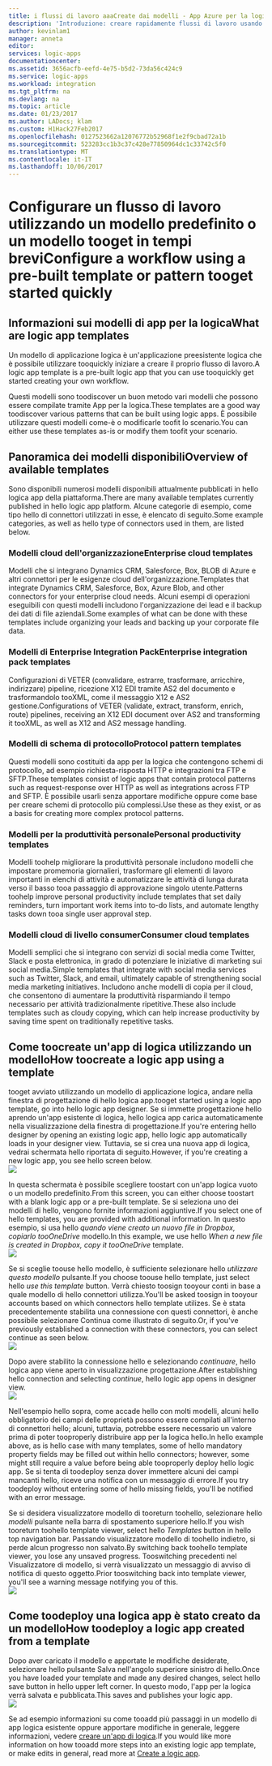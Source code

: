 ```yaml
---
title: i flussi di lavoro aaaCreate dai modelli - App Azure per la logica | Documenti Microsoft
description: 'Introduzione: creare rapidamente flussi di lavoro usando le app di Azure logica App modelli tooconnect e integrare i dati.'
author: kevinlam1
manager: anneta
editor: 
services: logic-apps
documentationcenter: 
ms.assetid: 3656acfb-eefd-4e75-b5d2-73da56c424c9
ms.service: logic-apps
ms.workload: integration
ms.tgt_pltfrm: na
ms.devlang: na
ms.topic: article
ms.date: 01/23/2017
ms.author: LADocs; klam
ms.custom: H1Hack27Feb2017
ms.openlocfilehash: 0127523662a12076772b52968f1e2f9cbad72a1b
ms.sourcegitcommit: 523283cc1b3c37c428e77850964dc1c33742c5f0
ms.translationtype: MT
ms.contentlocale: it-IT
ms.lasthandoff: 10/06/2017
---
```

# <a name="configure-a-workflow-using-a-pre-built-template-or-pattern-tooget-started-quickly"></a><span data-ttu-id="3660e-103">Configurare un flusso di lavoro utilizzando un modello predefinito o un modello tooget in tempi brevi</span><span class="sxs-lookup"><span data-stu-id="3660e-103">Configure a workflow using a pre-built template or pattern tooget started quickly</span></span>

## <a name="what-are-logic-app-templates"></a><span data-ttu-id="3660e-104">Informazioni sui modelli di app per la logica</span><span class="sxs-lookup"><span data-stu-id="3660e-104">What are logic app templates</span></span>
<span data-ttu-id="3660e-105">Un modello di applicazione logica è un'applicazione preesistente logica che è possibile utilizzare tooquickly iniziare a creare il proprio flusso di lavoro.</span><span class="sxs-lookup"><span data-stu-id="3660e-105">A logic app template is a pre-built logic app that you can use tooquickly get started creating your own workflow.</span></span> 

<span data-ttu-id="3660e-106">Questi modelli sono toodiscover un buon metodo vari modelli che possono essere compilate tramite App per la logica.</span><span class="sxs-lookup"><span data-stu-id="3660e-106">These templates are a good way toodiscover various patterns that can be built using logic apps.</span></span> <span data-ttu-id="3660e-107">È possibile utilizzare questi modelli come-è o modificarle toofit lo scenario.</span><span class="sxs-lookup"><span data-stu-id="3660e-107">You can either use these templates as-is or modify them toofit your scenario.</span></span>

## <a name="overview-of-available-templates"></a><span data-ttu-id="3660e-108">Panoramica dei modelli disponibili</span><span class="sxs-lookup"><span data-stu-id="3660e-108">Overview of available templates</span></span>
<span data-ttu-id="3660e-109">Sono disponibili numerosi modelli disponibili attualmente pubblicati in hello logica app della piattaforma.</span><span class="sxs-lookup"><span data-stu-id="3660e-109">There are many available templates currently published in hello logic app platform.</span></span> <span data-ttu-id="3660e-110">Alcune categorie di esempio, come tipo hello di connettori utilizzati in esse, è elencato di seguito.</span><span class="sxs-lookup"><span data-stu-id="3660e-110">Some example categories, as well as hello type of connectors used in them, are listed below.</span></span>

### <a name="enterprise-cloud-templates"></a><span data-ttu-id="3660e-111">Modelli cloud dell'organizzazione</span><span class="sxs-lookup"><span data-stu-id="3660e-111">Enterprise cloud templates</span></span>
<span data-ttu-id="3660e-112">Modelli che si integrano Dynamics CRM, Salesforce, Box, BLOB di Azure e altri connettori per le esigenze cloud dell'organizzazione.</span><span class="sxs-lookup"><span data-stu-id="3660e-112">Templates that integrate Dynamics CRM, Salesforce, Box, Azure Blob, and other connectors for your enterprise cloud needs.</span></span> <span data-ttu-id="3660e-113">Alcuni esempi di operazioni eseguibili con questi modelli includono l'organizzazione dei lead e il backup dei dati di file aziendali.</span><span class="sxs-lookup"><span data-stu-id="3660e-113">Some examples of what can be done with these templates include organizing your leads and backing up your corporate file data.</span></span>

### <a name="enterprise-integration-pack-templates"></a><span data-ttu-id="3660e-114">Modelli di Enterprise Integration Pack</span><span class="sxs-lookup"><span data-stu-id="3660e-114">Enterprise integration pack templates</span></span>
<span data-ttu-id="3660e-115">Configurazioni di VETER (convalidare, estrarre, trasformare, arricchire, indirizzare) pipeline, ricezione X12 EDI tramite AS2 del documento e trasformandolo tooXML, come il messaggio X12 e AS2 gestione.</span><span class="sxs-lookup"><span data-stu-id="3660e-115">Configurations of VETER (validate, extract, transform, enrich, route) pipelines, receiving an X12 EDI document over AS2 and transforming it tooXML, as well as X12 and AS2 message handling.</span></span>

### <a name="protocol-pattern-templates"></a><span data-ttu-id="3660e-116">Modelli di schema di protocollo</span><span class="sxs-lookup"><span data-stu-id="3660e-116">Protocol pattern templates</span></span>
<span data-ttu-id="3660e-117">Questi modelli sono costituiti da app per la logica che contengono schemi di protocollo, ad esempio richiesta-risposta HTTP e integrazioni tra FTP e SFTP.</span><span class="sxs-lookup"><span data-stu-id="3660e-117">These templates consist of logic apps that contain protocol patterns such as request-response over HTTP as well as integrations across FTP and SFTP.</span></span> <span data-ttu-id="3660e-118">È possibile usarli senza apportare modifiche oppure come base per creare schemi di protocollo più complessi.</span><span class="sxs-lookup"><span data-stu-id="3660e-118">Use these as they exist, or as a basis for creating more complex protocol patterns.</span></span>  

### <a name="personal-productivity-templates"></a><span data-ttu-id="3660e-119">Modelli per la produttività personale</span><span class="sxs-lookup"><span data-stu-id="3660e-119">Personal productivity templates</span></span>
<span data-ttu-id="3660e-120">Modelli toohelp migliorare la produttività personale includono modelli che impostare promemoria giornalieri, trasformare gli elementi di lavoro importanti in elenchi di attività e automatizzare le attività di lunga durata verso il basso tooa passaggio di approvazione singolo utente.</span><span class="sxs-lookup"><span data-stu-id="3660e-120">Patterns toohelp improve personal productivity include templates that set daily reminders, turn important work items into to-do lists, and automate lengthy tasks down tooa single user approval step.</span></span>

### <a name="consumer-cloud-templates"></a><span data-ttu-id="3660e-121">Modelli cloud di livello consumer</span><span class="sxs-lookup"><span data-stu-id="3660e-121">Consumer cloud templates</span></span>
<span data-ttu-id="3660e-122">Modelli semplici che si integrano con servizi di social media come Twitter, Slack e posta elettronica, in grado di potenziare le iniziative di marketing sui social media.</span><span class="sxs-lookup"><span data-stu-id="3660e-122">Simple templates that integrate with social media services such as Twitter, Slack, and email, ultimately capable of strengthening social media marketing initiatives.</span></span> <span data-ttu-id="3660e-123">Includono anche modelli di copia per il cloud, che consentono di aumentare la produttività risparmiando il tempo necessario per attività tradizionalmente ripetitive.</span><span class="sxs-lookup"><span data-stu-id="3660e-123">These also include templates such as cloudy copying, which can help increase productivity by saving time spent on traditionally repetitive tasks.</span></span> 

## <a name="how-toocreate-a-logic-app-using-a-template"></a><span data-ttu-id="3660e-124">Come toocreate un'app di logica utilizzando un modello</span><span class="sxs-lookup"><span data-stu-id="3660e-124">How toocreate a logic app using a template</span></span>
<span data-ttu-id="3660e-125">tooget avviato utilizzando un modello di applicazione logica, andare nella finestra di progettazione di hello logica app.</span><span class="sxs-lookup"><span data-stu-id="3660e-125">tooget started using a logic app template, go into hello logic app designer.</span></span> <span data-ttu-id="3660e-126">Se si immette progettazione hello aprendo un'app esistente di logica, hello logica app carica automaticamente nella visualizzazione della finestra di progettazione.</span><span class="sxs-lookup"><span data-stu-id="3660e-126">If you're entering hello designer by opening an existing logic app, hello logic app automatically loads in your designer view.</span></span> <span data-ttu-id="3660e-127">Tuttavia, se si crea una nuova app di logica, vedrai schermata hello riportata di seguito.</span><span class="sxs-lookup"><span data-stu-id="3660e-127">However, if you're creating a new logic app, you see hello screen below.</span></span>  
 ![](../../includes/media/app-service-logic-templates/template7.png)  

<span data-ttu-id="3660e-128">In questa schermata è possibile scegliere toostart con un'app logica vuoto o un modello predefinito.</span><span class="sxs-lookup"><span data-stu-id="3660e-128">From this screen, you can either choose toostart with a blank logic app or a pre-built template.</span></span> <span data-ttu-id="3660e-129">Se si seleziona uno dei modelli di hello, vengono fornite informazioni aggiuntive.</span><span class="sxs-lookup"><span data-stu-id="3660e-129">If you select one of hello templates, you are provided with additional information.</span></span> <span data-ttu-id="3660e-130">In questo esempio, si usa hello *quando viene creato un nuovo file in Dropbox, copiarlo tooOneDrive* modello.</span><span class="sxs-lookup"><span data-stu-id="3660e-130">In this example, we use hello *When a new file is created in Dropbox, copy it tooOneDrive* template.</span></span>  
 ![](../../includes/media/app-service-logic-templates/template2.png)  

<span data-ttu-id="3660e-131">Se si sceglie toouse hello modello, è sufficiente selezionare hello *utilizzare questo modello* pulsante.</span><span class="sxs-lookup"><span data-stu-id="3660e-131">If you choose toouse hello template, just select hello *use this template* button.</span></span> <span data-ttu-id="3660e-132">Verrà chiesto toosign tooyour conti in base a quale modello di hello connettori utilizza.</span><span class="sxs-lookup"><span data-stu-id="3660e-132">You'll be asked toosign in tooyour accounts based on which connectors hello template utilizes.</span></span> <span data-ttu-id="3660e-133">Se è stata precedentemente stabilita una connessione con questi connettori, è anche possibile selezionare Continua come illustrato di seguito.</span><span class="sxs-lookup"><span data-stu-id="3660e-133">Or, if you've previously established a connection with these connectors, you can select continue as seen below.</span></span>  
 ![](../../includes/media/app-service-logic-templates/template3.png)  

<span data-ttu-id="3660e-134">Dopo avere stabilito la connessione hello e selezionando *continuare*, hello logica app viene aperto in visualizzazione progettazione.</span><span class="sxs-lookup"><span data-stu-id="3660e-134">After establishing hello connection and selecting *continue*, hello logic app opens in designer view.</span></span>  
 ![](../../includes/media/app-service-logic-templates/template4.png)  

<span data-ttu-id="3660e-135">Nell'esempio hello sopra, come accade hello con molti modelli, alcuni hello obbligatorio dei campi delle proprietà possono essere compilati all'interno di connettori hello; alcuni, tuttavia, potrebbe essere necessario un valore prima di poter tooproperly distribuire app per la logica hello.</span><span class="sxs-lookup"><span data-stu-id="3660e-135">In hello example above, as is hello case with many templates, some of hello mandatory property fields may be filled out within hello connectors; however, some might still require a value before being able tooproperly deploy hello logic app.</span></span> <span data-ttu-id="3660e-136">Se si tenta di toodeploy senza dover immettere alcuni dei campi mancanti hello, riceve una notifica con un messaggio di errore.</span><span class="sxs-lookup"><span data-stu-id="3660e-136">If you try toodeploy without entering some of hello missing fields, you'll be notified with an error message.</span></span>

<span data-ttu-id="3660e-137">Se si desidera visualizzatore modello di tooreturn toohello, selezionare hello *modelli* pulsante nella barra di spostamento superiore hello.</span><span class="sxs-lookup"><span data-stu-id="3660e-137">If you wish tooreturn toohello template viewer, select hello *Templates* button in hello top navigation bar.</span></span> <span data-ttu-id="3660e-138">Passando visualizzatore modello di toohello indietro, si perde alcun progresso non salvato.</span><span class="sxs-lookup"><span data-stu-id="3660e-138">By switching back toohello template viewer, you lose any unsaved progress.</span></span> <span data-ttu-id="3660e-139">Tooswitching precedenti nel Visualizzatore di modello, si verrà visualizzato un messaggio di avviso di notifica di questo oggetto.</span><span class="sxs-lookup"><span data-stu-id="3660e-139">Prior tooswitching back into template viewer, you'll see a warning message notifying you of this.</span></span>  
 ![](../../includes/media/app-service-logic-templates/template5.png)  

## <a name="how-toodeploy-a-logic-app-created-from-a-template"></a><span data-ttu-id="3660e-140">Come toodeploy una logica app è stato creato da un modello</span><span class="sxs-lookup"><span data-stu-id="3660e-140">How toodeploy a logic app created from a template</span></span>
<span data-ttu-id="3660e-141">Dopo aver caricato il modello e apportate le modifiche desiderate, selezionare hello pulsante Salva nell'angolo superiore sinistro di hello.</span><span class="sxs-lookup"><span data-stu-id="3660e-141">Once you have loaded your template and made any desired changes, select hello save button in hello upper left corner.</span></span> <span data-ttu-id="3660e-142">In questo modo, l'app per la logica verrà salvata e pubblicata.</span><span class="sxs-lookup"><span data-stu-id="3660e-142">This saves and publishes your logic app.</span></span>  
 ![](../../includes/media/app-service-logic-templates/template6.png)  

<span data-ttu-id="3660e-143">Se ad esempio informazioni su come tooadd più passaggi in un modello di app logica esistente oppure apportare modifiche in generale, leggere informazioni, vedere [creare un'app di logica](../logic-apps/logic-apps-create-a-logic-app.md).</span><span class="sxs-lookup"><span data-stu-id="3660e-143">If you would like more information on how tooadd more steps into an existing logic app template, or make edits in general, read more at [Create a logic app](../logic-apps/logic-apps-create-a-logic-app.md).</span></span>

